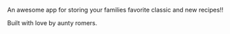 An awesome app for storing your families favorite classic and new recipes!!

Built with love by aunty romers.
